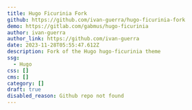 ```yaml
---
title: Hugo Ficurinia Fork
github: https://github.com/ivan-guerra/hugo-ficurinia-fork
demo: https://gitlab.com/gabmus/hugo-ficurinia
author: ivan-guerra
author_link: https://github.com/ivan-guerra
date: 2023-11-28T05:55:47.612Z
description: Fork of the Hugo hugo-ficurinia theme
ssg:
  - Hugo
css: []
cms: []
category: []
draft: true
disabled_reason: Github repo not found
---
```


